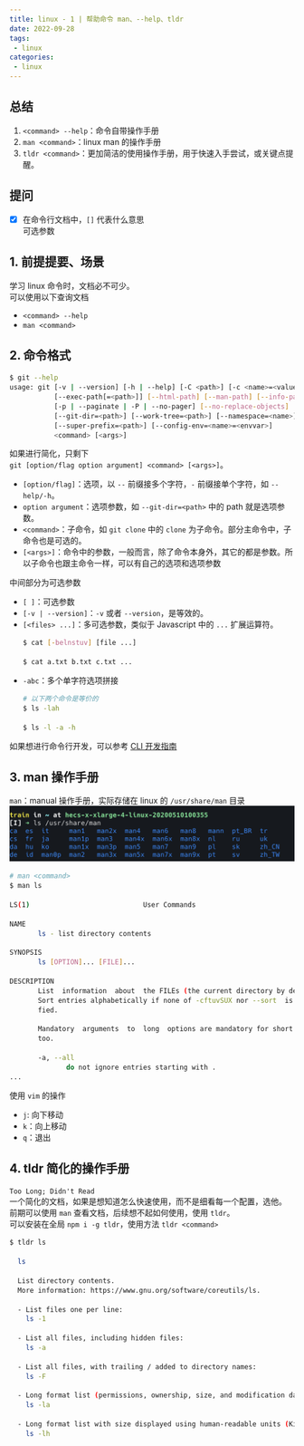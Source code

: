 ```yaml
---
title: linux - 1 | 帮助命令 man、--help、tldr
date: 2022-09-28
tags:
 - linux
categories: 
 - linux
---
```

## 总结
1. `<command> --help`：命令自带操作手册
2. `man <command>`：linux man 的操作手册 
3. `tldr <command>`：更加简洁的使用操作手册，用于快速入手尝试，或关键点提醒。


<!-- ## 疑问
- [ ]  -->





## 提问
- [x] 在命令行文档中，`[]` 代表什么意思     
  可选参数






## 1. 前提提要、场景
学习 linux 命令时，文档必不可少。      
可以使用以下查询文档
- `<command> --help`
- `man <command>`




## 2. 命令格式
```bash
$ git --help
usage: git [-v | --version] [-h | --help] [-C <path>] [-c <name>=<value>]
           [--exec-path[=<path>]] [--html-path] [--man-path] [--info-path]
           [-p | --paginate | -P | --no-pager] [--no-replace-objects] [--bare]
           [--git-dir=<path>] [--work-tree=<path>] [--namespace=<name>]
           [--super-prefix=<path>] [--config-env=<name>=<envvar>]
           <command> [<args>]
```
如果进行简化，只剩下      
 `git [option/flag option argument] <command> [<args>]`。
- `[option/flag]`：选项，以 `--` 前缀接多个字符，`-` 前缀接单个字符，如 `--help/-h`。 
- `option argument`：选项参数，如 `--git-dir=<path>` 中的 path 就是选项参数。
- `<command>`：子命令，如 `git clone` 中的 `clone` 为子命令。部分主命令中，子命令也是可选的。
- `[<args>]`：命令中的参数，一般而言，除了命令本身外，其它的都是参数。所以子命令也跟主命令一样，可以有自己的选项和选项参数

中间部分为可选参数
- `[ ]`：可选参数
- `[-v | --version]`：`-v` 或者 `--version`，是等效的。
- `[<files> ...]`：多可选参数，类似于 Javascript 中的 `...` 扩展运算符。
    ```bash
    $ cat [-belnstuv] [file ...]

    $ cat a.txt b.txt c.txt ...
    ```
- `-abc`：多个单字符选项拼接
    ```bash
    # 以下两个命令是等价的
    $ ls -lah

    $ ls -l -a -h
    ```

如果想进行命令行开发，可以参考 [CLI 开发指南](https://clig.dev/#output)





## 3. man 操作手册
`man`：manual 操作手册，实际存储在 linux 的 `/usr/share/man` 目录
![](./220928/1.png)
```bash
# man <command>
$ man ls

LS(1)                            User Commands                           LS(1)

NAME
       ls - list directory contents

SYNOPSIS
       ls [OPTION]... [FILE]...

DESCRIPTION
       List  information  about  the FILEs (the current directory by default).
       Sort entries alphabetically if none of -cftuvSUX nor --sort  is  speci-
       fied.

       Mandatory  arguments  to  long  options are mandatory for short options
       too.

       -a, --all
              do not ignore entries starting with .
...
```

使用 `vim` 的操作
- `j`: 向下移动
- `k`：向上移动
- `q`：退出






## 4. tldr 简化的操作手册
`Too Long; Didn't Read`      
一个简化的文档，如果是想知道怎么快速使用，而不是细看每一个配置，选他。          
前期可以使用 `man` 查看文档，后续想不起如何使用，使用 `tldr`。      
可以安装在全局 `npm i -g tldr`，使用方法 `tldr <command>`

```bash
$ tldr ls  

  ls

  List directory contents.
  More information: https://www.gnu.org/software/coreutils/ls.

  - List files one per line:
    ls -1

  - List all files, including hidden files:
    ls -a

  - List all files, with trailing / added to directory names:
    ls -F

  - Long format list (permissions, ownership, size, and modification date) of all files:
    ls -la

  - Long format list with size displayed using human-readable units (KiB, MiB, GiB):
    ls -lh
```














